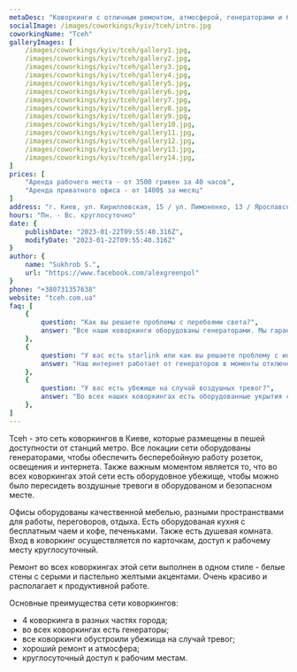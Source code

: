 ```yaml
---
metaDesc: "Коворкинги с отличным ремонтом, атмосферой, генераторами и беcперебойным интернетом в Киеве рядом с станциями метро."
socialImage: /images/coworkings/kyiv/tceh/intro.jpg
coworkingName: "Tceh"
galleryImages: [
	/images/coworkings/kyiv/tceh/gallery1.jpg,
	/images/coworkings/kyiv/tceh/gallery2.jpg,
	/images/coworkings/kyiv/tceh/gallery3.jpg,
	/images/coworkings/kyiv/tceh/gallery4.jpg,
	/images/coworkings/kyiv/tceh/gallery5.jpg,
	/images/coworkings/kyiv/tceh/gallery6.jpg,
	/images/coworkings/kyiv/tceh/gallery7.jpg,
	/images/coworkings/kyiv/tceh/gallery8.jpg,
	/images/coworkings/kyiv/tceh/gallery9.jpg,
	/images/coworkings/kyiv/tceh/gallery10.jpg,
	/images/coworkings/kyiv/tceh/gallery11.jpg,
	/images/coworkings/kyiv/tceh/gallery12.jpg,
	/images/coworkings/kyiv/tceh/gallery13.jpg,
	/images/coworkings/kyiv/tceh/gallery14.jpg,
]
prices: [
	"Аренда рабочего места - от 3500 гривен за 40 часов",
	"Аренда приватного офиса - от 1400$ за месяц"
]
address: "г. Киев, ул. Кирилловская, 15 / ул. Пимоненко, 13 / Ярославский переулок, 1/3 / ул. Ярославов Вал, 18"
hours: "Пн. - Вс. круглосуточно"
date: {
	publishDate: "2023-01-22T09:55:40.316Z",
	modifyDate: "2023-01-22T09:55:40.316Z"
}
author: {
	name: "Sukhrob S.",
	url: "https://www.facebook.com/alexgreenpol"
}
phone: "+380731357638"
website: "tceh.com.ua"
faq: [
	{
		question: "Как вы решаете проблемы с перебоями света?", 
		answer: "Все наши коворкинги оборудованы генераторами. Мы гарантируем беcперебойную подачу электричества."
	},
	{
		question: "У вас есть starlink или как вы решаете проблему с интернетом?",
		answer: "Наш интернет работает от генераторов в моменты отключений."
	},
	{
		question: "У вас есть убежище на случай воздушных тревог?", 
		answer: "Во всех наших коворкингах есть оборудованные укрытия с удобными местами, светом и интернетом."
	},
]
---
```


Tceh - это сеть коворкингов в Киеве, которые размещены в пешей доступности от станций метро. Все локации сети оборудованы генераторами, чтобы обеспечить беcперебойную работу розеток, освещения и интернета. Также важным моментом является то, что во всех коворкингах этой сети есть оборудовное убежище, чтобы можно было пересидеть воздушные тревоги в оборудованом и безопасном месте.

Офисы оборудованы качественной мебелью, разными пространствами для работы, переговоров, отдыха. Есть оборудованая кухня с бесплатным чаем и кофе, печеньками. Также есть душевая комната. Вход в коворкинг осуществляется по карточкам, доступ к рабочему месту круглосуточный.

Ремонт во всех коворкингах этой сети выполнен в одном стиле - белые стены с серыми и пастельно желтыми акцентами. Очень красиво и располагает к продуктивной работе.

Основные преимущества сети коворкингов:

-   4 коворкинга в разных частях города;
-   во всех коворкингах есть генераторы;
-   все коворкинги обустроили убежища на случай тревог;
-   хороший ремонт и атмосфера;
-   круглосуточный доступ к рабочим местам.

